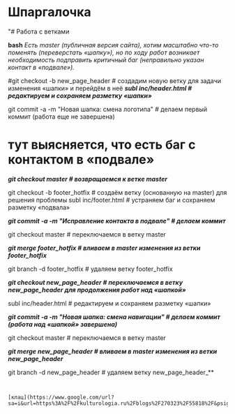 # Шпаргалочка
"# Работа с ветками

 **bash**
_Есть master (публичная версия сайта), хотим масштабно что-то поменять (переверстать «шапку»), но по ходу работ возникает необходимость подправить критичный баг (неправильно указан контакт в «подвале»)._

#git checkout -b new_page_header # создадим новую ветку для задачи изменения «шапки» и перейдём в неё
***subl inc/header.html # редактируем и сохраняем разметку «шапки»***

git commit -a -m "Новая шапка: смена логотипа" # делаем первый коммит (работа еще не завершена)
# тут выясняется, что есть баг с контактом в «подвале»
**_git checkout master # возвращаемся к ветке master_**

git checkout -b footer_hotfix # создаём ветку (основанную на master) для решения проблемы
subl inc/footer.html # устраняем баг и сохраняем разметку «подвала»

**_git commit -a -m "Исправление контакта в подвале" # делаем коммит_**

git checkout master # переключаемся в ветку master

**_git merge footer_hotfix # вливаем в master изменения из ветки footer_hotfix_**

git branch -d footer_hotfix # удаляем ветку footer_hotfix

**_git checkout new_page_header # переключаемся в ветку new_page_header для продолжения работ над «шапкой»_**

subl inc/header.html # редактируем и сохраняем разметку «шапки»

**_git commit -a -m "Новая шапка: смена навигации" # делаем коммит (работа над «шапкой» завершена)_**

git checkout master # переключаемся в ветку master

**_git merge new_page_header # вливаем в master изменения из ветки new_page_header_**

git branch -d new_page_header # удаляем ветку new_page_header_**
```


[клац](https://www.google.com/url?sa=i&url=https%3A%2F%2Fkulturologia.ru%2Fblogs%2F270323%2F55818%2F&psig=AOvVaw1RGgk0dOa0cubaCbNau7Zj&ust=1713958512989000&source=images&cd=vfe&opi=89978449&ved=0CBAQjRxqFwoTCKjJlpWf2IUDFQAAAAAdAAAAABAJ)
